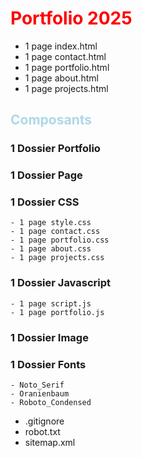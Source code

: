  # <font color='red'> Portfolio 2025 </font>

- 1 page index.html
- 1 page contact.html
- 1 page portfolio.html
- 1 page about.html 
- 1 page projects.html
  
 ## <font color='lightblue'> Composants </font>

 ### 1 Dossier Portfolio

 ### 1 Dossier Page
  
 ### 1 Dossier CSS

    - 1 page style.css
    - 1 page contact.css
    - 1 page portfolio.css
    - 1 page about.css
    - 1 page projects.css
  
 ### 1 Dossier Javascript

    - 1 page script.js
    - 1 page portfolio.js

### 1 Dossier Image
### 1 Dossier Fonts

    - Noto_Serif
    - Oranienbaum
    - Roboto_Condensed

  * .gitignore
  * robot.txt
  * sitemap.xml